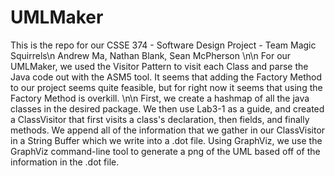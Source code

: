 # UMLMaker

This is the repo for our CSSE 374 - Software Design Project - Team Magic Squirrels\n
Andrew Ma, Nathan Blank, Sean McPherson
 \n\n
For our UMLMaker, we used the Visitor Pattern to visit each Class and parse the Java code out with the ASM5 tool. It seems that adding the Factory Method to our project seems quite feasible, but for right now it seems that using the Factory Method is overkill.
\n\n
First, we create a hashmap of all the java classes in the desired package. We then use Lab3-1 as a guide, and created a ClassVisitor that first visits a class's declaration, then fields, and finally methods. We append all of the information that we gather in our ClassVisitor in a String Buffer which we write into a .dot file. Using GraphViz, we use the GraphViz command-line tool to generate a png of the UML based off of the information in the .dot file.

